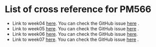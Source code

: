 
# List of cross reference for PM566

  - Link to week04 [here](week04.md). You can check the GitHub issue
    [here](https://github.com/USCbiostats/PM566/issue/22) .
  - Link to week05 [here](week05.md). You can check the GitHub issue
    [here](https://github.com/USCbiostats/PM566/issue/23) .
  - Link to week06 [here](week06.md). You can check the GitHub issue
    [here](https://github.com/USCbiostats/PM566/issue/25).
  - Link to week07 [here](week07.md). You can check the GitHub issue
    [here](https://github.com/USCbiostats/PM566/issue/26) .
